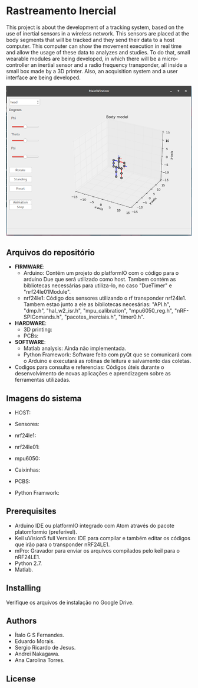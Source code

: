# Rastreamento Inercial
This project is about the development of a tracking system, based on the use of inertial sensors in a wireless network. This sensors are placed at the body segments that will be tracked and they send their data to a host computer. This computer can show the movement execution in real time and allow the usage of these data to analyzes and studies. To do that, small wearable modules are being developed, in which there will be a micro-controller an inertial sensor and a radio frequency transponder, all inside a small box made by a 3D printer. Also, an acquisition system and a user interface are being developed.


![](sistema_andrei.png)

## Arquivos do repositório
* **FIRMWARE**:
  * Arduino: Contém um projeto do platformIO com o código para o arduino Due que será utilizado como host. Tambem contém as bibliotecas necessárias para utiliza-lo, no caso "DueTimer" e "nrf24le01Module".
  * nrf24le1: Código dos sensores utilizando o rf transponder nrf24le1. Tambem estao junto a ele as bibliotecas necesárias: "API.h", "dmp.h", "hal_w2_isr.h", "mpu_calibration", "mpu6050_reg.h", "nRF-SPIComands.h", "pacotes_inerciais.h", "timer0.h".
* **HARDWARE**:
  * 3D printing:
  * PCBs:
* **SOFTWARE**:
  * Matlab analysis: Ainda não implementada.
  * Python Framework: Software feito com pyQt que se comunicará com o Arduino e executará as rotinas de leitura e salvamento das coletas.
* Codigos para consulta e referencias: Códigos úteis durante o desenvolvimento de novas aplicações e aprendizagem sobre as ferramentas utilizadas.

## Imagens do sistema
* HOST:

* Sensores:

* nrf24le1:

* nrf24le01:

* mpu6050:

* Caixinhas:

* PCBS:

* Python Framwork:

## Prerequisites

* Arduino IDE ou platformIO integrado com Atom através do pacote platomformio (preferivel).
* Keil uVision5 full Version: IDE para compilar e também editar os códigos que irão para o transponder nRF24LE1.
* mPro: Gravador para enviar os arquivos compilados pelo keil para o nRF24LE1.
* Python 2.7.
* Matlab.

## Installing

Verifique os arquivos de instalação no Google Drive.

## Authors

* Ítalo G S Fernandes.
* Eduardo Morais.
* Sergio Ricardo de Jesus.
* Andrei Nakagawa.
* Ana Carolina Torres.

## License
